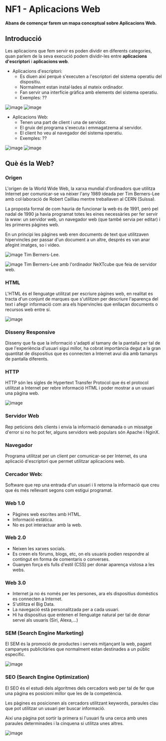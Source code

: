 # NF1 - Aplicacions Web

**Abans de començar farem un mapa conceptual sobre Aplicacions Web.**

## Introducció

Les aplicacions que fem servir es poden dividir en diferents categories, quan parlem de la seva execució podem dividir-les entre **aplicacions d'escriptori** i **aplicacions web**.

- Aplicacions d'escriptori:
  - Es diuen així perquè s'executen a l'escriptori del sistema operatiu del dispositiu.
  - Normalment estan instal·lades al mateix ordinador.
  - Fan servir una interfície gràfica amb elements del sistema operatiu.
  - Exemples: ??
    
![image](https://github.com/user-attachments/assets/493dd4f7-fc18-4ffc-b9e4-a7f9573a13c8)
![image](https://github.com/user-attachments/assets/cd1b9197-d861-4bc6-992c-478124e9d8a7)

- Aplicacions Web:
  - Tenen una part de client i una de servidor.
  - El gruix del programa s'executa i emmagatzema al servidor.
  - El client ho veu al navegador del sistema operatiu.
  - Exemples: ??
 
![image](https://github.com/user-attachments/assets/d50fa4a2-b4d4-415d-9fc1-40869b2c6ff2)
![image](https://github.com/user-attachments/assets/aab9193a-841f-4ac0-81ae-fd016d9ef969)

## Què és la Web?

### Origen

L'origen de la World Wide Web, la xarxa mundial d'ordinadors que utilitza Internet per comunicar-se va nèixer l'any 1989 ideada per Tim Berners-Lee amb col·laboració de Robert Cailliau mentre treballaven al CERN (Suïssa).

La proposta formal de com hauria de funcionar la web és de 1991, però pel nadal de 1990 ja havia programat totes les eines necessàries per fer servir la www: un servidor web, un navegador web (que també servia per editar) i les primeres pàgines web.

En un principi les pàgines web eren documents de text que utilitzaven hipervincles per passar d'un document a un altre, després es van anar afegint imatges, so i vídeo.

![image](https://github.com/user-attachments/assets/b15845b9-79ba-4a24-aea0-8959c5a53530)
Tim Berners-Lee.

![image](https://github.com/user-attachments/assets/ef811624-8f52-4863-994c-751c244d26e4)
Tim Berners-Lee amb l'ordinador NeXTcube que feia de servidor web.

### HTML

L'HTML és el llenguatge utilitzat per escriure pàgines web, en realitat es tracta d'un conjunt de marques que s'utilitzen per descriure l'aparença del text i afegir informació com ara els hipervincles que enllaçan documents o recursos web entre sí.

![image](https://github.com/user-attachments/assets/0a5f8d22-aa4d-47d8-9142-d18190ac705b)

### Disseny Responsive

Disseny que fa que la informació s'adapti al tamany de la pantalla per tal de que l'experiència d'usuari sigui millor, ha cobrat importància degut a la gran quantitat de dispositius que es connecten a Internet avui dia amb tamanys de pantalla diferents.

### HTTP

HTTP són les sigles de Hypertext Transfer Protocol que és el protocol utilitzat a Internet per rebre informació HTML i poder mostrar a un usuari una pàgina web.

![image](https://github.com/user-attachments/assets/e5780f79-346e-4336-af77-a0e859305318)

### Servidor Web

Rep peticions dels clients i envia la informació demanada o un missatge d'error si no ho pot fer, alguns servidors web populars són Apache i NginX.

### Navegador

Programa utilitzat per un client per comunicar-se per Internet, és una aplicació d'escriptori que permet utilitzar aplicacions web.

### Cercador Web:

Software que rep una entrada d'un usuari i li retorna la informació que creu que és més rellevant segons com estigui programat.

### Web 1.0

- Pàgines web escrites amb HTML.
- Informació estàtica.
- No es pot interactuar amb la web.
  
### Web 2.0

- Neixen les xarxes socials.
- Es creen els fòrums, blogs, etc, on els usuaris podien respondre al contingut en forma de comentaris o converses.
- Guanyen força els fulls d'estil (CSS) per donar aparença vistosa a les webs.

### Web 3.0

- Internet ja no és només per les persones, ara els dispositius domèstics es connecten a Internet.
- S'utilitza el Big Data.
- La navegació està personalitzada per a cada usuari.
- Hi ha dispositius que entenen el llenguatge natural per tal de donar servei als usuaris (Siri, Alexa,...)

### SEM (Search Engine Marketing)

El SEM és la promoció de productes i serveis mitjançant la web, pagant campanyes publicitàries que normalment estan destinades a un públic específic.

![image](https://github.com/user-attachments/assets/f0e6e0bb-c085-4e09-ae1e-c0836bb2f21d)

### SEO (Search Engine Optimization)

El SEO és el estudi dels algoritmes dels cercadors web per tal de fer que una pàgina es posicioni millor que les de la competència.

Les pàgines es posicionen als cercadors utilitzant keywords, paraules clau que pot utilitzar un usuari per buscar informació.

Així una pàgina pot sortir la primera si l'usuari fa una cerca amb unes paraules determinades i la cinquena si utilitza unes altres.

![image](https://github.com/user-attachments/assets/1faeec1b-ae30-4a24-9782-c3426bd48a01)





